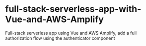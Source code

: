 # full-stack-serverless-app-with-Vue-and-AWS-Amplify
Full-stack serverless app using Vue and AWS Amplify, add a full authorization flow using the authenticator component
